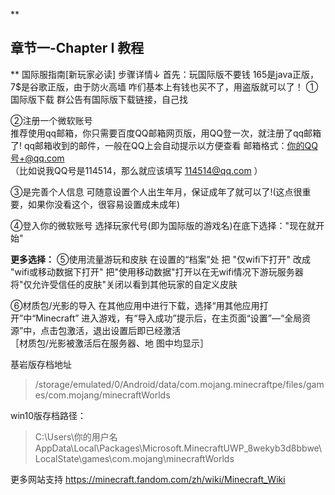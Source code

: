 **

章节一-Chapter I 教程
-------------

**
国际服指南[新玩家必读] 
步骤详情↓ 
首先：玩国际版不要钱 165是java正版，7$是谷歌正版，由于防火高墙 咋们基本上有钱也买不了，用盗版就可以了！
 ①国际版下载 
群公告有国际版下载链接，自己找


<!--more-->


 ②注册一个微软账号  
推荐使用qq邮箱，你只需要百度QQ邮箱网页版，用QQ登一次，就注册了qq邮箱了! 
qq邮箱收到的邮件，一般在QQ上会自动提示以方便查看 
邮箱格式：你的QQ号+@qq.com  
（比如说我QQ号是114514，那么就应该填写 114514@qq.com ）


<!--more-->


③是完善个人信息 
可随意设置个人出生年月，保证成年了就可以了!(这点很重要，如果你没看这个，很容易设置成未成年)  


<!--more-->


④登入你的微软账号 
选择玩家代号(即为国际版的游戏名)在底下选择："现在就开始"


<!--more-->


**更多选择：**
 ⑤使用流量游玩和皮肤
在设置的“档案”处 把 "仅wifi下打开" 改成 "wifi或移动数据下打开" 
把"使用移动数据"打开以在无wifi情况下游玩服务器
 将"仅允许受信任的皮肤"关闭以看到其他玩家的自定义皮肤 


<!--more-->


 ⑥材质包/光影的导入
 在其他应用中进行下载，选择“用其他应用打开”中“Minecraft” 进入游戏，有“导入成功”提示后，在主页面“设置”—“全局资源”中，点击包激活，退出设置后即已经激活  
［材质包/光影被激活后在服务器、地 图中均显示］ 


<!--more-->

基岩版存档地址

> /storage/emulated/0/Android/data/com.mojang.minecraftpe/files/games/com.mojang/minecraftWorlds

win10版存档路径：

> C:\Users\你的用户名AppData\Local\Packages\Microsoft.MinecraftUWP_8wekyb3d8bbwe\LocalState\games\com.mojang\minecraftWorlds

更多网站支持
https://minecraft.fandom.com/zh/wiki/Minecraft_Wiki


